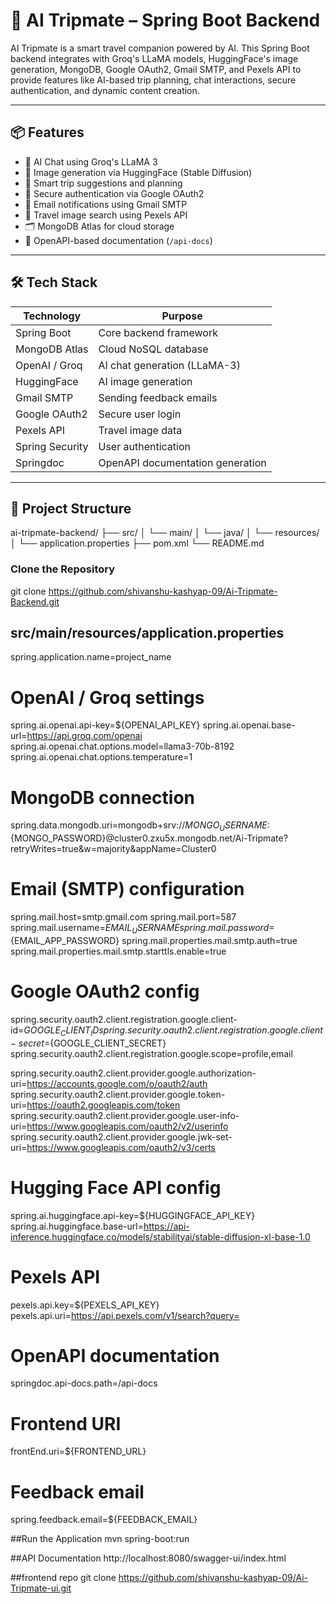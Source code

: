 # 🚀 AI Tripmate – Spring Boot Backend

AI Tripmate is a smart travel companion powered by AI. This Spring Boot backend integrates with Groq's LLaMA models, HuggingFace's image generation, MongoDB, Google OAuth2, Gmail SMTP, and Pexels API to provide features like AI-based trip planning, chat interactions, secure authentication, and dynamic content creation.

---

## 📦 Features

- 🤖 AI Chat using Groq's LLaMA 3
- 🧠 Image generation via HuggingFace (Stable Diffusion)
- 🧭 Smart trip suggestions and planning
- 🔐 Secure authentication via Google OAuth2
- 📧 Email notifications using Gmail SMTP
- 📸 Travel image search using Pexels API
- 🗂 MongoDB Atlas for cloud storage
- 📄 OpenAPI-based documentation (`/api-docs`)

---

## 🛠️ Tech Stack

| Technology | Purpose |
|------------|---------|
| Spring Boot | Core backend framework |
| MongoDB Atlas | Cloud NoSQL database |
| OpenAI / Groq | AI chat generation (LLaMA-3) |
| HuggingFace | AI image generation |
| Gmail SMTP | Sending feedback emails |
| Google OAuth2 | Secure user login |
| Pexels API | Travel image data |
| Spring Security | User authentication |
| Springdoc | OpenAPI documentation generation |

---

## 📁 Project Structure
ai-tripmate-backend/
├── src/
│ └── main/
│ └── java/
│ └── resources/
│ └── application.properties
├── pom.xml
└── README.md

### Clone the Repository
git clone https://github.com/shivanshu-kashyap-09/Ai-Tripmate-Backend.git

## src/main/resources/application.properties
spring.application.name=project_name

# OpenAI / Groq settings
spring.ai.openai.api-key=${OPENAI_API_KEY}
spring.ai.openai.base-url=https://api.groq.com/openai
spring.ai.openai.chat.options.model=llama3-70b-8192
spring.ai.openai.chat.options.temperature=1

# MongoDB connection
spring.data.mongodb.uri=mongodb+srv://${MONGO_USERNAME}:${MONGO_PASSWORD}@cluster0.zxu5x.mongodb.net/Ai-Tripmate?retryWrites=true&w=majority&appName=Cluster0

# Email (SMTP) configuration
spring.mail.host=smtp.gmail.com
spring.mail.port=587
spring.mail.username=${EMAIL_USERNAME}
spring.mail.password=${EMAIL_APP_PASSWORD}
spring.mail.properties.mail.smtp.auth=true
spring.mail.properties.mail.smtp.starttls.enable=true

# Google OAuth2 config
spring.security.oauth2.client.registration.google.client-id=${GOOGLE_CLIENT_ID}
spring.security.oauth2.client.registration.google.client-secret=${GOOGLE_CLIENT_SECRET}
spring.security.oauth2.client.registration.google.scope=profile,email

spring.security.oauth2.client.provider.google.authorization-uri=https://accounts.google.com/o/oauth2/auth
spring.security.oauth2.client.provider.google.token-uri=https://oauth2.googleapis.com/token
spring.security.oauth2.client.provider.google.user-info-uri=https://www.googleapis.com/oauth2/v2/userinfo
spring.security.oauth2.client.provider.google.jwk-set-uri=https://www.googleapis.com/oauth2/v3/certs

# Hugging Face API config
spring.ai.huggingface.api-key=${HUGGINGFACE_API_KEY}
spring.ai.huggingface.base-url=https://api-inference.huggingface.co/models/stabilityai/stable-diffusion-xl-base-1.0

# Pexels API
pexels.api.key=${PEXELS_API_KEY}
pexels.api.uri=https://api.pexels.com/v1/search?query=

# OpenAPI documentation
springdoc.api-docs.path=/api-docs

# Frontend URI
frontEnd.uri=${FRONTEND_URL}

# Feedback email
spring.feedback.email=${FEEDBACK_EMAIL}

##Run the Application
mvn spring-boot:run

##API Documentation
http://localhost:8080/swagger-ui/index.html

##frontend repo
git clone https://github.com/shivanshu-kashyap-09/Ai-Tripmate-ui.git

